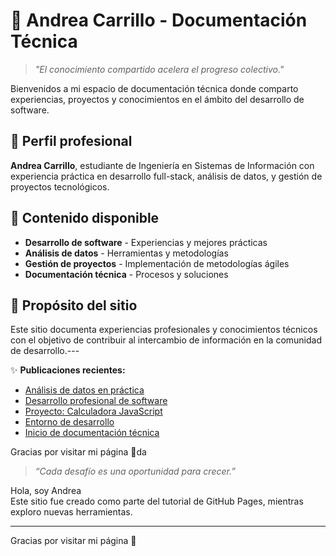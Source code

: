 # 👋 Andrea Carrillo - Documentación Técnica

> _"El conocimiento compartido acelera el progreso colectivo."_

Bienvenidos a mi espacio de documentación técnica donde comparto experiencias, proyectos y conocimientos en el ámbito del desarrollo de software.

## 🚀 Perfil profesional

**Andrea Carrillo**, estudiante de Ingeniería en Sistemas de Información con experiencia práctica en desarrollo full-stack, análisis de datos, y gestión de proyectos tecnológicos.

## 📝 Contenido disponible

- **Desarrollo de software** - Experiencias y mejores prácticas
- **Análisis de datos** - Herramientas y metodologías
- **Gestión de proyectos** - Implementación de metodologías ágiles
- **Documentación técnica** - Procesos y soluciones

## 🔗 Propósito del sitio

Este sitio documenta experiencias profesionales y conocimientos técnicos con el objetivo de contribuir al intercambio de información en la comunidad de desarrollo.---

✨ **Publicaciones recientes:**

- [Análisis de datos en práctica](/_posts/2025-08-10-business-intelligence.html)
- [Desarrollo profesional de software](/_posts/2025-08-09-desarrollo.html)
- [Proyecto: Calculadora JavaScript](/_posts/2025-08-08-calculadora.html)
- [Entorno de desarrollo](/_posts/2025-08-07-setup-desarrollo.html)
- [Inicio de documentación técnica](/_posts/2025-08-06-mi-primer-post.html)

Gracias por visitar mi página 🙌da

> _“Cada desafío es una oportunidad para crecer.”_

Hola, soy Andrea  
Este sitio fue creado como parte del tutorial de GitHub Pages, mientras exploro nuevas herramientas.

---

Gracias por visitar mi página 🙌
